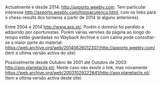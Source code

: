Actualmente e desde 2014: http://axporto.weebly.com. Tem particular interesse http://axporto.weebly.com/histoacuterico.html, com os links para o chess-results dos torneios a partir de 2014 (e alguns anteriores).

Entre 2004 e 2014 http://www.axp.pt/. Porém o dominio foi perdido e adquirido por oportunistas. Porém várias versões da página ao longo do tempo estão guardadas no Wayback Archive e com calma pode consultar-se a maior parte do material: https://web.archive.org/web/20140626012307/http://axporto.weebly.com/ (tem a ultima versão activa do site)

Possivelmente desde Outubro de 2001 até Outubro de 2003: http://axp.planetaclix.pt/. Neste caso não existe o link, mas novamente https://web.archive.org/web/20031029222841/http://axp.planetaclix.pt/ (tem a ultima versão activa deste site)

